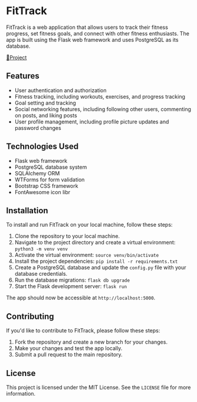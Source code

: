 # FitTrack

FitTrack is a web application that allows users to track their fitness progress, set fitness goals, and connect with other fitness enthusiasts. The app is built using the Flask web framework and uses PostgreSQL as its database.

[🔗Project](https://fittclub.netlify.app/)

## Features

- User authentication and authorization
- Fitness tracking, including workouts, exercises, and progress tracking
- Goal setting and tracking
- Social networking features, including following other users, commenting on posts, and liking posts
- User profile management, including profile picture updates and password changes

## Technologies Used

- Flask web framework
- PostgreSQL database system
- SQLAlchemy ORM
- WTForms for form validation
- Bootstrap CSS framework
- FontAwesome icon libr

## Installation

To install and run FitTrack on your local machine, follow these steps:

1. Clone the repository to your local machine.
2. Navigate to the project directory and create a virtual environment: `python3 -m venv venv`
3. Activate the virtual environment: `source venv/bin/activate`
4. Install the project dependencies: `pip install -r requirements.txt`
5. Create a PostgreSQL database and update the `config.py` file with your database credentials.
6. Run the database migrations: `flask db upgrade`
7. Start the Flask development server: `flask run`

The app should now be accessible at `http://localhost:5000`.


## Contributing

If you'd like to contribute to FitTrack, please follow these steps:

1. Fork the repository and create a new branch for your changes.
2. Make your changes and test the app locally.
3. Submit a pull request to the main repository.

## License

This project is licensed under the MIT License. See the `LICENSE` file for more information.
